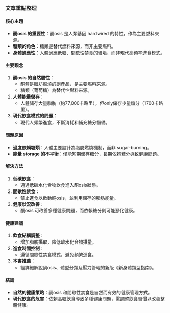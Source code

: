 ### 文章重點整理

#### 核心主題
- **酮osis 的重要性**：酮osis 是人類基因 hardwired 的特性，作為主要燃料來源。
- **糖類的角色**：糖類是替代燃料來源，而非主要燃料。
- **身體適應性**：人體適應低糖、間歇性禁食的環境，而非現代高頻率進食模式。

#### 主要觀念
1. **酮osis 的自然屬性**：
   - 酮體是脂肪燃燒的副產品，是主要燃料來源。
   - 糖類（葡萄糖）為替代性燃料來源。
2. **人體能量儲存**：
   - 人體储存大量脂肪（約77,000卡路里），但only储存少量糖分（1700卡路里）。
3. **現代飲食模式的問題**：
   - 現代人頻繁進食，不斷消耗和補充糖分儲備。

#### 問題原因
- **過度依賴糖類**：人體主要設計為脂肪燃燒機制，而非 sugar-burning。
- **能量 storage 的不平衡**：僅能短期储存糖分，長期依賴糖分導致健康問題。

#### 解決方法
1. **低碳飲食**：
   - 通過低碳水化合物飲食進入酮osis狀態。
2. **間歇性禁食**：
   - 禁止進食以啟動酮osis，並利用儲存的脂肪能量。
3. **健康狀況改善**：
   - 酮osis 可改善多種健康問題，而依賴糖分則可能惡化健康。

#### 健康建議
1. **飲食結構調整**：
   - 增加脂肪攝取，降低碳水化合物攝量。
2. **進食時間控制**：
   - 遵循間歇性禁食模式，避免頻繁進食。
3. **本書推薦**：
   - 經詳細解說酮osis、體型分類及壓力管理的新版《新身體類型指南》。

#### 結論
- **自然的健康策略**：酮osis 和間歇性禁食是自然而有效的健康管理方式。
- **現代飲食的危害**：依賴高糖飲食導致多種健康問題，需調整飲食習慣以改善整體健康。